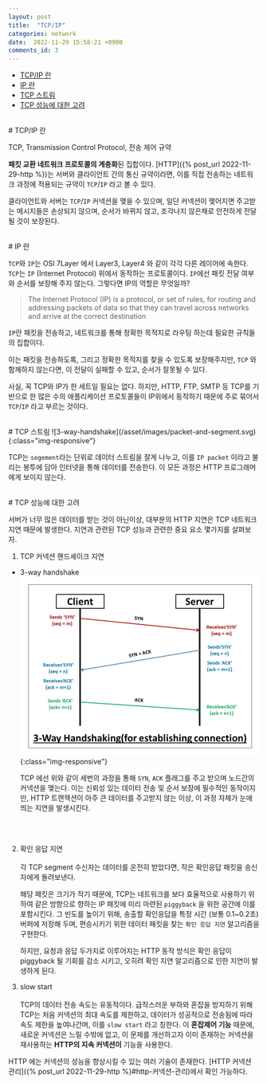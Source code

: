 ```yaml
---
layout: post
title:  "TCP/IP"
categories: network
date:  2022-11-29 15:58:21 +0900
comments_id: 3
---
```


- [TCP/IP 란](#tcpip-란)
- [IP 란](#ip-란)
- [TCP 스트림](#tcp-스트림)
- [TCP 성능에 대한 고려](#tcp-성능에-대한-고려)



<br/>
# TCP/IP 란

TCP, Transmission Control Protocol, 전송 제어 규약

**패킷 교환 네트워크 프로토콜의 계층화**된 집합이다. [HTTP]({% post_url 2022-11-29-http %})는 서버와 클라이언트 간의 통신 규약이라면, 이를 직접 전송하는 네트워크 과정에 적용되는 규약이 `TCP`/`IP` 라고 볼 수 있다.

 클라이언트와 서버는 `TCP`/`IP` 커넥션을 맺을 수 있으며, 일단 커넥션이 맺어지면 주고받는 메시지들은 손상되지 않으며, 순서가 바뀌지 않고, 조각나지 않은채로 안전하게 전달될 것이 보장된다. 

<br/>
# IP 란

`TCP`와 `IP`는 OSI  7Layer 에서 Layer3, Layer4 와 같이 각각 다른 레이어에 속한다. `TCP`는 `IP` (Internet Protocol) 위에서 동작하는 프로토콜이다. `IP`에선 패킷 전달 여부와 순서를 보장해 주지 않는다. 그렇다면 IP의 역할은 무엇일까?  

> The Internet Protocol (IP) is a protocol, or set of rules, for routing and addressing packets of data so that they can travel across networks and arrive at the correct destination

 `IP`란 패킷을 전송하고, 네트워크를 통해 정확한 목적지로 라우팅 하는데 필요한 규칙들의 집합이다.
  
 이는 패킷을 전송하도록, 그리고 정확한 목적지를 찾을 수 있도록 보장해주지만, `TCP` 와 함께하지 않는다면, 이 전달이 실패할 수 있고, 순서가 잘못될 수 있다.

사실, 꼭 TCP와 IP가 한 세트일 필요는 없다. 하지만, HTTP, FTP, SMTP 등 TCP를 기반으로 한 많은 수의 애플리케이션 프로토콜들이 IP위에서 동작하기 때문에 주로 묶어서 `TCP`/`IP` 라고 부르는 것이다.

<br/>
# TCP 스트림
![3-way-handshake](/asset/images/packet-and-segment.svg){:class="img-responsive"}

TCP는 `segement`라는 단위로 데이터 스트림을 잘게 나누고, 이를 `IP packet` 이라고 불리는 봉투에 담아 인터넷을 통해 데이터를 전송한다. 이 모든 과정은 HTTP 프로그래머에게 보이지 않는다.

<br/>
# TCP 성능에 대한 고려

서버가 너무 많은 데이터를 받는 것이 아닌이상, 대부분의 HTTP 지연은 TCP 네트워크 지연 때문에 발생한다. 지연과 관련된 TCP 성능과 관련한 중요 요소 몇가지를 살펴보자.

1. TCP 커넥션 핸드셰이크 지연 
  - 3-way handshake
  ![3-way-handshake](/asset/images/3-way-handshake.jpg){:class="img-responsive"}
  
    TCP 에선 위와 같이 세번의 과정을 통해 `SYN`, `ACK` 플래그를 주고 받으며 노드간의 커넥션을 맺는다. 이는 신뢰성 있는 데이터 전송 및 순서 보장에 필수적인 동작이지만, HTTP 트랜잭션이 아주 큰 데이터를 주고받지 않는 이상, 이 과정 자체가 눈에 띄는 지연을 발생시킨다.
  <br/>
  <br/>

2. 확인 응답 지연 <br/><br/> 
  각 TCP segment 수신자는 데이터를 온전히 받았다면, 작은 확인응답 패킷을 송신자에게 돌려보낸다.

   해당 패킷은 크기가 작기 때문에, TCP는 네트워크를 보다 효율적으로 사용하기 위하여 같은 방향으로 향하는 IP 패킷에 미리 마련된 `piggyback` 을 위한 공간에 이를 포함시킨다. 그 빈도를 높이기 위해, 송출할 확인응답을 특정 시간 (보통 0.1~0.2초) 버퍼에 저장해 두며, 편승시키기 위한 데이터 패킷을 찾는 `확인 응답 지연` 알고리즘을 구현한다.

   하지만, 요청과 응답 두가지로 이루어지는 HTTP 동작 방식은 확인 응답이 piggyback 될 기회를 감소 시키고, 오히려 확인 지연 알고리즘으로 인한 지연이 발생하게 된다.

3. slow start <br/><br/>
  TCP의 데이터 전송 속도는 유동적이다. 급작스러운 부하와 혼잡을 방지하기 위해 TCP는 처음 커넥션의 최대 속도를 제한하고, 데이터가 성공적으로 전송됨에 따라 속도 제한을 높여나간며, 이를 `slow start` 라고 칭한다. 이 **혼잡제어 기능** 때문에, 새로운 커넥션은 느릴 수밖에 없고, 이 문제를 개선하고자 이미 존재하는 커넥션을 재사용하는 **HTTP의 지속 커넥션이** 기능을 사용한다. 

HTTP 에는 커넥션의 성능을 향상시킬 수 있는 여러 기술이 존재한다. [HTTP 커넥션 관리]({% post_url 2022-11-29-http %}#http-커넥션-관리)에서 확인 가능하다.
